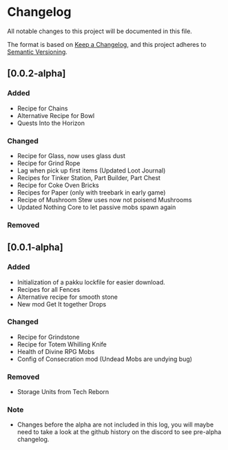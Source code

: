 # Changelog

All notable changes to this project will be documented in this file.

The format is based on [Keep a Changelog](https://keepachangelog.com/en/1.1.0/),
and this project adheres to [Semantic Versioning](https://semver.org/spec/v2.0.0.html).

## [0.0.2-alpha]

### Added

- Recipe for Chains
- Alternative Recipe for Bowl
- Quests Into the Horizon

### Changed

- Recipe for Glass, now uses glass dust
- Recipe for Grind Rope
- Lag when pick up first items (Updated Loot Journal)
- Recipes for Tinker Station, Part Builder, Part Chest
- Recipe for Coke Oven Bricks
- Recipes for Paper (only with treebark in early game)
- Recipe of Mushroom Stew uses now not poisend Mushrooms
- Updated Nothing Core to let passive mobs spawn again

### Removed

## [0.0.1-alpha]

### Added

- Initialization of a pakku lockfile for easier download.
- Recipes for all Fences
- Alternative recipe for smooth stone
- New mod Get It together Drops

### Changed

- Recipe for Grindstone
- Recipe for Totem Whilling Knife
- Health of Divine RPG Mobs
- Config of Consecration mod (Undead Mobs are undying bug)

### Removed

- Storage Units from Tech Reborn

### Note

- Changes before the alpha are not included in this log, you will maybe need to take a look at the github history on the discord to see pre-alpha changelog.
